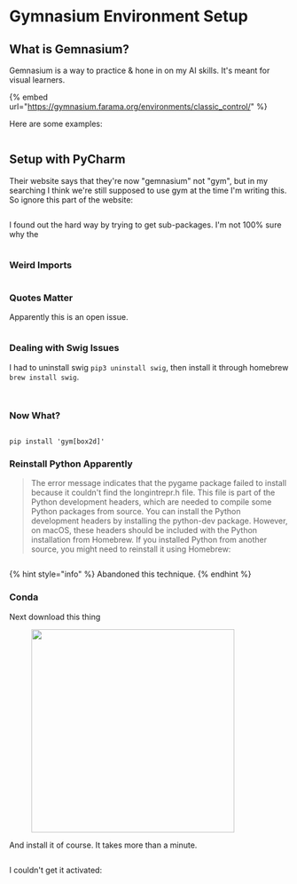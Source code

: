 # Gymnasium Environment Setup

## What is Gemnasium?

Gemnasium is a way to practice & hone in on my AI skills. It's meant for visual learners.

{% embed url="https://gymnasium.farama.org/environments/classic_control/" %}

Here are some examples:

<figure><img src="../../../.gitbook/assets/CleanShot 2024-04-04 at 21.09.34.gif" alt=""><figcaption></figcaption></figure>

## Setup with PyCharm

Their website says that they're now "gemnasium" not "gym", but in my searching I think we're still supposed to use gym at the time I'm writing this. So ignore this part of the website:

<figure><img src="../../../.gitbook/assets/CleanShot 2024-04-04 at 22.55.27@2x.png" alt=""><figcaption></figcaption></figure>

I found out the hard way by trying to get sub-packages. I'm not 100% sure why the&#x20;

<figure><img src="../../../.gitbook/assets/CleanShot 2024-04-04 at 22.57.52@2x.png" alt=""><figcaption></figcaption></figure>

### Weird Imports

<figure><img src="../../../.gitbook/assets/CleanShot 2024-04-04 at 23.00.32@2x.png" alt=""><figcaption></figcaption></figure>

### Quotes Matter

Apparently this is an open issue.&#x20;

<figure><img src="../../../.gitbook/assets/CleanShot 2024-04-04 at 23.12.38@2x (1).png" alt=""><figcaption></figcaption></figure>

### Dealing with Swig Issues

I had to uninstall swig `pip3 uninstall swig`, then install it through homebrew `brew install swig`.&#x20;

<figure><img src="../../../.gitbook/assets/CleanShot 2024-04-04 at 23.16.19@2x.png" alt=""><figcaption></figcaption></figure>

<figure><img src="../../../.gitbook/assets/CleanShot 2024-04-04 at 23.18.24@2x.png" alt=""><figcaption></figcaption></figure>

### Now What?

<figure><img src="../../../.gitbook/assets/CleanShot 2024-04-04 at 23.22.09@2x.png" alt=""><figcaption></figcaption></figure>

```
pip install 'gym[box2d]'
```

### Reinstall Python Apparently

> The error message indicates that the pygame package failed to install because it couldn't find the longintrepr.h file. This file is part of the Python development headers, which are needed to compile some Python packages from source. You can install the Python development headers by installing the python-dev package. However, on macOS, these headers should be included with the Python installation from Homebrew. If you installed Python from another source, you might need to reinstall it using Homebrew:



<figure><img src="../../../.gitbook/assets/CleanShot 2024-04-04 at 23.25.03@2x.png" alt=""><figcaption></figcaption></figure>

{% hint style="info" %}
Abandoned this technique.
{% endhint %}

### Conda

Next download this thing

<figure><img src="../../../.gitbook/assets/CleanShot 2024-04-04 at 23.28.45@2x.png" alt="" width="366"><figcaption></figcaption></figure>



And install it of course. It takes more than a minute.

<figure><img src="../../../.gitbook/assets/CleanShot 2024-04-04 at 23.29.51@2x (2).png" alt=""><figcaption></figcaption></figure>

I couldn't get it activated:

<figure><img src="../../../.gitbook/assets/CleanShot 2024-04-04 at 23.34.59@2x.png" alt=""><figcaption></figcaption></figure>

